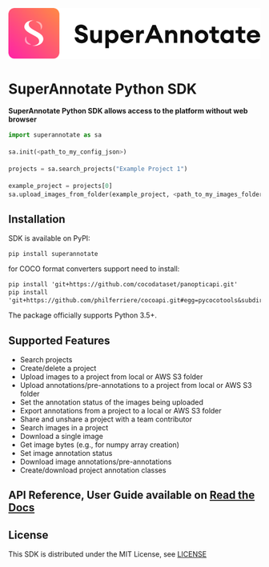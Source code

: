 ![](./docs/source/sa_logo.png)
# SuperAnnotate Python SDK

**SuperAnnotate Python SDK allows access to the platform without
 web browser**

```python
import superannotate as sa

sa.init(<path_to_my_config_json>)

projects = sa.search_projects("Example Project 1")

example_project = projects[0]
sa.upload_images_from_folder(example_project, <path_to_my_images_folder>)
```

## Installation

SDK is available on PyPI:
 
```console
pip install superannotate
```

for COCO format converters support need to install:

```console
pip install 'git+https://github.com/cocodataset/panopticapi.git'
pip install 'git+https://github.com/philferriere/cocoapi.git#egg=pycocotools&subdirectory=PythonAPI'
```


The package officially supports Python 3.5+.

## Supported Features

- Search projects
- Create/delete a project
- Upload images to a project from local or AWS S3 folder
- Upload annotations/pre-annotations to a project from local or AWS S3 folder
- Set the annotation status of the images being uploaded
- Export annotations from a project to a local or AWS S3 folder
- Share and unshare a project with a team contributor
- Search images in a project
- Download a single image
- Get image bytes (e.g., for numpy array creation)
- Set image annotation status
- Download image annotations/pre-annotations
- Create/download project annotation classes

## API Reference, User Guide available on [Read the Docs](https://superannotate.readthedocs.io)

## License

This SDK is distributed under the MIT License, see [LICENSE](./LICENSE)
